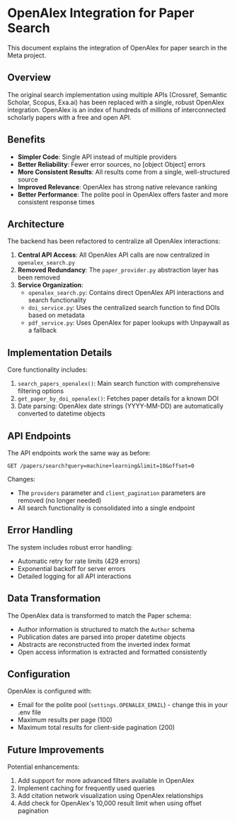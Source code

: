 # OpenAlex Integration for Paper Search

This document explains the integration of OpenAlex for paper search in the Meta project.

## Overview

The original search implementation using multiple APIs (Crossref, Semantic Scholar, Scopus, Exa.ai) has been replaced with a single, robust OpenAlex integration. OpenAlex is an index of hundreds of millions of interconnected scholarly papers with a free and open API.

## Benefits

- **Simpler Code**: Single API instead of multiple providers
- **Better Reliability**: Fewer error sources, no [object Object] errors
- **More Consistent Results**: All results come from a single, well-structured source
- **Improved Relevance**: OpenAlex has strong native relevance ranking
- **Better Performance**: The polite pool in OpenAlex offers faster and more consistent response times

## Architecture

The backend has been refactored to centralize all OpenAlex interactions:

1. **Central API Access**: All OpenAlex API calls are now centralized in `openalex_search.py`
2. **Removed Redundancy**: The `paper_provider.py` abstraction layer has been removed
3. **Service Organization**: 
   - `openalex_search.py`: Contains direct OpenAlex API interactions and search functionality
   - `doi_service.py`: Uses the centralized search function to find DOIs based on metadata
   - `pdf_service.py`: Uses OpenAlex for paper lookups with Unpaywall as a fallback

## Implementation Details

Core functionality includes:

1. `search_papers_openalex()`: Main search function with comprehensive filtering options
2. `get_paper_by_doi_openalex()`: Fetches paper details for a known DOI
3. Date parsing: OpenAlex date strings (YYYY-MM-DD) are automatically converted to datetime objects

## API Endpoints

The API endpoints work the same way as before:

```
GET /papers/search?query=machine+learning&limit=10&offset=0
```

Changes:
- The `providers` parameter and `client_pagination` parameters are removed (no longer needed)
- All search functionality is consolidated into a single endpoint

## Error Handling

The system includes robust error handling:
- Automatic retry for rate limits (429 errors)
- Exponential backoff for server errors
- Detailed logging for all API interactions

## Data Transformation

The OpenAlex data is transformed to match the Paper schema:

- Author information is structured to match the `Author` schema
- Publication dates are parsed into proper datetime objects
- Abstracts are reconstructed from the inverted index format
- Open access information is extracted and formatted consistently

## Configuration

OpenAlex is configured with:

- Email for the polite pool (`settings.OPENALEX_EMAIL`) - change this in your .env file
- Maximum results per page (100)
- Maximum total results for client-side pagination (200)

## Future Improvements

Potential enhancements:

1. Add support for more advanced filters available in OpenAlex
2. Implement caching for frequently used queries 
3. Add citation network visualization using OpenAlex relationships
4. Add check for OpenAlex's 10,000 result limit when using offset pagination
